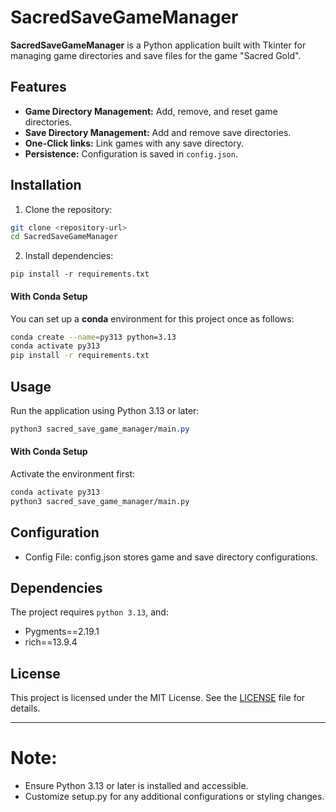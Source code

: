 # SacredSaveGameManager

**SacredSaveGameManager** is a Python application built with Tkinter for managing game directories and save files for the game "Sacred Gold".

## Features
- **Game Directory Management:** Add, remove, and reset game directories.
- **Save Directory Management:** Add and remove save directories.
- **One-Click links:** Link games with any save directory.
- **Persistence:** Configuration is saved in `config.json`.

## Installation
1. Clone the repository:

```bash
git clone <repository-url>
cd SacredSaveGameManager
```

2. Install dependencies:

```
pip install -r requirements.txt
```

#### With Conda Setup

You can set up a **conda** environment for this project once as follows:

```bash
conda create --name=py313 python=3.13
conda activate py313
pip install -r requirements.txt
```

## Usage
Run the application using Python 3.13 or later:


```css
python3 sacred_save_game_manager/main.py
```

#### With Conda Setup


Activate the environment first:

```bash
conda activate py313
python3 sacred_save_game_manager/main.py
```


## Configuration
- Config File: config.json stores game and save directory configurations.

## Dependencies

The project requires `python 3.13`, and:
- Pygments==2.19.1
- rich==13.9.4


## License
This project is licensed under the MIT License. See the [LICENSE](LICENSE) file for details.

---

# Note:
- Ensure Python 3.13 or later is installed and accessible.
- Customize setup.py for any additional configurations or styling changes.

